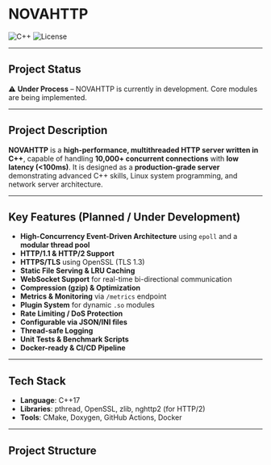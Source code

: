 # NOVAHTTP

![C++](https://img.shields.io/badge/C++-17-blue)
![License](https://img.shields.io/badge/license-MIT-green)

---

## Project Status

⚠️ **Under Process** – NOVAHTTP is currently in development. Core modules are being implemented.

---

## Project Description

**NOVAHTTP** is a **high-performance, multithreaded HTTP server written in C++**, capable of handling **10,000+ concurrent connections** with **low latency (<100ms)**. It is designed as a **production-grade server** demonstrating advanced C++ skills, Linux system programming, and network server architecture.

---

## Key Features (Planned / Under Development)

- **High-Concurrency Event-Driven Architecture** using `epoll` and a **modular thread pool**
- **HTTP/1.1 & HTTP/2 Support**
- **HTTPS/TLS** using OpenSSL (TLS 1.3)
- **Static File Serving & LRU Caching**
- **WebSocket Support** for real-time bi-directional communication
- **Compression (gzip) & Optimization**
- **Metrics & Monitoring** via `/metrics` endpoint
- **Plugin System** for dynamic `.so` modules
- **Rate Limiting / DoS Protection**
- **Configurable via JSON/INI files**
- **Thread-safe Logging**
- **Unit Tests & Benchmark Scripts**
- **Docker-ready & CI/CD Pipeline**

---

## Tech Stack

- **Language**: C++17
- **Libraries**: pthread, OpenSSL, zlib, nghttp2 (for HTTP/2)
- **Tools**: CMake, Doxygen, GitHub Actions, Docker

---

## Project Structure

